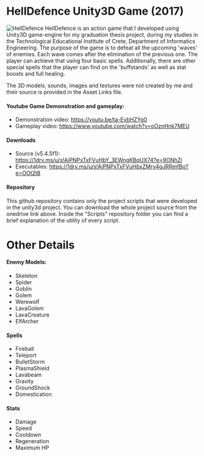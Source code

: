# HellDefence Unity3D Game (2017)
![HellDefence](https://db3pap003files.storage.live.com/y4m3M6l49lSEOqRoRDc0Y0mknx__pF_vznEzza2siqJNQyCncQj1fNxXhw3b4oIfO0TNdROs-CKwjf9EevoIlJzCq4W28XiSTEfOfmCZe-OEbm9_COLtPNqYt4nskyKe5amMyoJlp1vY_ELma_UpI1PQMDYYkWAVAERAMJqlZCG_hDtKNZu7jUlv8wAA_PnPSGV?width=519&height=460&cropmode=none "HellDefence")
HellDefence is an action game that I developed using Unity3D game-engine for my graduation thesis project, during my studies in the Technological Educational Institute of Crete, Department of Informatics Engineering. The purpose of the game is to defeat all the upcoming 'waves' of enemies. Each wave comes after the elimination of the previous one. The player can achieve that using four basic spells. Additionally, there are other special spells that the player can find on the 'buffstands' as well as stat boosts and full healing.

The 3D models, sounds, images and textures were not created by me and their source is provided in the Asset Links file.

#### Youtube Game Demonstration and gameplay:
- Demonstration video: https://youtu.be/ta-EybHZYg0
- Gameplay video: https://www.youtube.com/watch?v=oOznHnk7MEU

#### Downloads
- Source (v5.4.5f1): https://1drv.ms/u/s!AiPNPxTxFVuHbY_3EWngKBqUX74?e=9ONhZi
- Executables: https://1drv.ms/u/s!AiPNPxTxFVuHbxZMry4gJRRmfBo?e=OOt2t8  

#### Repository
This github repository contains only the project scripts that were developed in the unity3d project. You can download the whole project source from the onedrive link above. Inside the "Scripts" repository folder you can find a brief explanation of the utility of every script.

# Other Details
#### Enemy Models:
- Skeleton
- Spider
- Goblin
- Golem
- Werewolf
- LavaGolem
- LavaCreature
- ElfArcher

#### Spells
- Fireball
- Teleport
- BulletStorm
- PlasmaShield
- Lavabeam
- Gravity
- GroundShock
- Domestication

#### Stats
- Damage
- Speed
- Cooldown
- Regeneration
- Maximum HP
